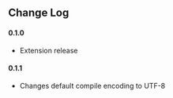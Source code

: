 ## Change Log
#### 0.1.0 
* Extension release
#### 0.1.1
* Changes default compile encoding to UTF-8
